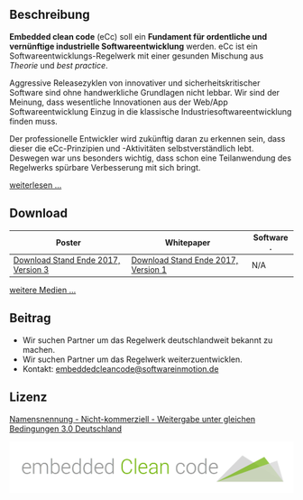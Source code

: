 ## Beschreibung

**Embedded clean code** (eCc) soll ein **Fundament für ordentliche und vernünftige industrielle Softwareentwicklung** werden. eCc ist ein Softwareentwicklungs-Regelwerk mit einer gesunden Mischung aus _Theorie_ und _best practice_.

Aggressive Releasezyklen von innovativer und sicherheitskritischer Software sind ohne handwerkliche Grundlagen nicht lebbar. Wir sind der Meinung, dass wesentliche Innovationen aus der Web/App Softwareentwicklung Einzug in die klassische Industriesoftwareentwicklung finden muss. 

Der professionelle Entwickler wird zukünftig daran zu erkennen sein, dass dieser die eCc-Prinzipien und -Aktivitäten selbstverständlich lebt. Deswegen war uns besonders wichtig, dass schon eine Teilanwendung des Regelwerks spürbare Verbesserung mit sich bringt.

[weiterlesen ...](https://github.com/ThomasWinz/embeddedCleancode/wiki/)

## Download

Poster | Whitepaper | Software           .
--- | --- | --- 
[Download  Stand Ende 2017, Version 3](https://github.com/ThomasWinz/embeddedCleancode/blob/master/poster.pdf) |[Download  Stand Ende 2017, Version 1](https://github.com/ThomasWinz/embeddedCleancode/blob/master/WhitePaper.pdf)  | N/A


[weitere Medien ...](https://github.com/ThomasWinz/embeddedCleancode/wiki/Veröffentlichungen)

## Beitrag

* Wir suchen Partner um das Regelwerk deutschlandweit bekannt zu machen.
* Wir suchen Partner um das Regelwerk weiterzuentwicklen.
* Kontakt: embeddedcleancode@softwareinmotion.de

## Lizenz

[Namensnennung - Nicht-kommerziell - Weitergabe unter gleichen Bedingungen 3.0 Deutschland](https://creativecommons.org/licenses/by-nc-sa/3.0/de/)

![logo](ecc-logo.png?raw=true)
